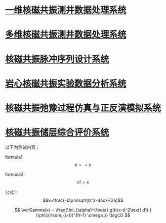 <script type="text/javascript" async src="https://cdn.mathjax.org/mathjax/latest/MathJax.js?config=TeX-MML-AM_CHTML"> </script>

# [一维核磁共振测井数据处理系统](./一维核磁共振测井数据处理系统/readme.md)
# [多维核磁共振测井数据处理系统](./多维核磁共振测井数据处理系统/readme.md)
# [核磁共振脉冲序列设计系统](./核磁共振脉冲序列设计系统/readme.md)
# [岩心核磁共振实验数据分析系统](./岩心核磁共振实验数据分析系统/readme.md)
# [核磁共振弛豫过程仿真与正反演模拟系统](./核磁共振弛豫过程仿真与正反演模拟系统/readme.md)
# [核磁共振储层综合评价系统](./核磁共振储层综合评价系统/readme.md)




以下为测试内容：

formula1: $$n==x$$

formula2: $$n!=x$$


公式1: $$x=\frac{-b\pm\sqrt{b^2-4ac}}{2a}$$


$$
 \varGamma(x) = \frac{\int_{\alpha}^{\beta} g(t)(x-t)^2\text{ d}t }{\phi(x)\sum_{i=0}^{N-1} \omega_i} \tag{2}
$$

